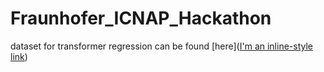 # Fraunhofer_ICNAP_Hackathon

dataset for transformer regression can be found [here]([I'm an inline-style link](https://www.google.com))
